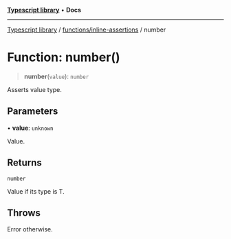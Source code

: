 [**Typescript library**](../../../index.md) • **Docs**

***

[Typescript library](../../../modules.md) / [functions/inline-assertions](../index.md) / number

# Function: number()

> **number**(`value`): `number`

Asserts value type.

## Parameters

• **value**: `unknown`

Value.

## Returns

`number`

Value if its type is T.

## Throws

Error otherwise.
